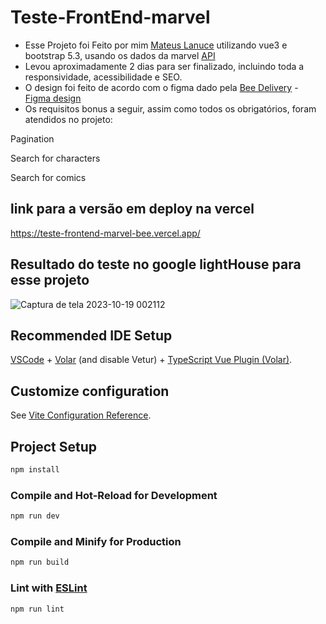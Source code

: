 # Teste-FrontEnd-marvel

- Esse Projeto foi Feito por mim [Mateus Lanuce](https://github.com/mateus-lanuce) utilizando vue3 e bootstrap 5.3, usando os dados da marvel [API](https://developer.marvel.com/docs)
- Levou aproximadamente 2 dias para ser finalizado, incluindo toda a responsividade, acessibilidade e SEO.
- O design foi feito de acordo com o figma dado pela [Bee Delivery](https://www.beedelivery.com.br/) - [Figma design](https://www.figma.com/file/b21cB6Ph702fL11DqwoyWP/Teste-Frontend---Bee-Delivery?type=design&node-id=2-2&mode=design&t=3U9mo2tpqc08ckd9-0)
- Os requisitos bonus a seguir, assim como todos os obrigatórios, foram atendidos no projeto:

Pagination

Search for characters

Search for comics

## link para a versão em deploy na vercel
https://teste-frontend-marvel-bee.vercel.app/

## Resultado do teste no google lightHouse para esse projeto
![Captura de tela 2023-10-19 002112](https://github.com/mateus-lanuce/teste-frontend-marvel-bee/assets/48321080/1833e90d-7520-4430-90a8-c589a708ed70)


## Recommended IDE Setup

[VSCode](https://code.visualstudio.com/) + [Volar](https://marketplace.visualstudio.com/items?itemName=Vue.volar) (and disable Vetur) + [TypeScript Vue Plugin (Volar)](https://marketplace.visualstudio.com/items?itemName=Vue.vscode-typescript-vue-plugin).

## Customize configuration

See [Vite Configuration Reference](https://vitejs.dev/config/).

## Project Setup

```sh
npm install
```

### Compile and Hot-Reload for Development

```sh
npm run dev
```

### Compile and Minify for Production

```sh
npm run build
```

### Lint with [ESLint](https://eslint.org/)

```sh
npm run lint
```
